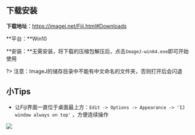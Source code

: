 ## 下载安装

**下载地址**：https://imagej.net/Fiji.html#Downloads

**平台：**Win10

**安装：**无需安装，将下载的压缩包解压后，点击`ImageJ-win64.exe`即可开始使用

?> 注意：ImageJ的储存目录中不能有中文命名的文件夹，否则打开后会闪退

## 小Tips

+ 让Fiji界面一直位于桌面最上方：`Edit -> Options -> Appearance -> 'IJ window always on top'` ，方便连续操作

![](https://i.loli.net/2021/05/23/NjqCfyBLK4Q3UAz.png) 

